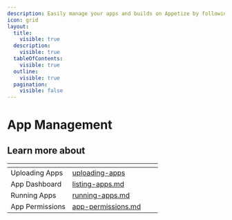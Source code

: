 ```yaml
---
description: Easily manage your apps and builds on Appetize by following the guides below
icon: grid
layout:
  title:
    visible: true
  description:
    visible: true
  tableOfContents:
    visible: true
  outline:
    visible: true
  pagination:
    visible: false
---
```


# App Management

## Learn more about

<table data-card-size="large" data-view="cards"><thead><tr><th></th><th data-hidden data-card-target data-type="content-ref"></th><th data-hidden></th><th data-hidden></th></tr></thead><tbody><tr><td>Uploading Apps</td><td><a href="uploading-apps/">uploading-apps</a></td><td></td><td></td></tr><tr><td>App Dashboard</td><td><a href="listing-apps.md">listing-apps.md</a></td><td></td><td></td></tr><tr><td>Running Apps</td><td><a href="running-apps.md">running-apps.md</a></td><td></td><td></td></tr><tr><td>App Permissions</td><td><a href="app-permissions.md">app-permissions.md</a></td><td></td><td></td></tr></tbody></table>
